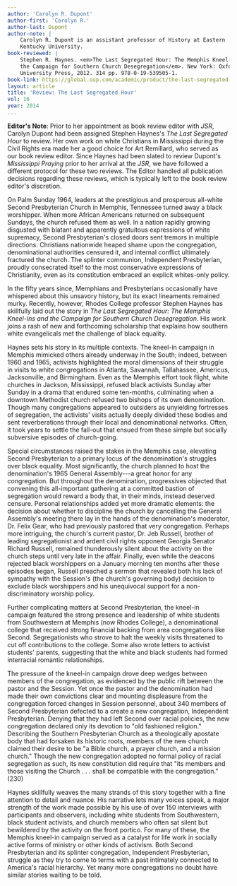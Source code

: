 ```yaml
---
author: 'Carolyn R. Dupont'
author-first: 'Carolyn R.'
author-last: Dupont
author-note: |
    Carolyn R. Dupont is an assistant professor of History at Eastern
    Kentucky University.
book-reviewed: |
    Stephen R. Haynes. <em>The Last Segregated Hour: The Memphis Kneel-Ins and
    the Campaign for Southern Church Desegregation</em>. New York: Oxford
    University Press, 2012. 314 pp. 978-0-19-539505-1.
book-link: https://global.oup.com/academic/product/the-last-segregated-hour-9780195395051?cc=us&lang=en&
layout: article
title: 'Review: The Last Segregated Hour'
vol: 16
year: 2014
...
```


**Editor's Note**: Prior to her appointment as book review editor with
*JSR*, Carolyn Dupont had been assigned Stephen Haynes's *The Last
Segregated Hour* to review. Her own work on white Christians in
Mississippi during the Civil Rights era made her a good choice for Art
Remillard, who served as our book review editor. Since Haynes had been
slated to review Dupont's *Mississippi Praying* prior to her arrival at
the *JSR*, we have followed a different protocol for these two reviews.
The Editor handled all publication decisions regarding these reviews,
which is typically left to the book review editor's discretion.



On Palm Sunday 1964, leaders at the prestigious and prosperous all-white
Second Presbyterian Church in Memphis, Tennessee turned away a black
worshipper. When more African Americans returned on subsequent Sundays,
the church refused them as well. In a nation rapidly growing disgusted
with blatant and apparently gratuitous expressions of white supremacy,
Second Presbyterian's closed doors sent tremors in multiple directions.
Christians nationwide heaped shame upon the congregation, denominational
authorities censured it, and internal conflict ultimately fractured the
church. The splinter communion, Independent Presbyterian, proudly
consecrated itself to the most conservative expressions of Christianity,
even as its constitution embraced an explicit whites-only policy.

In the fifty years since, Memphians and Presbyterians occasionally have
whispered about this unsavory history, but its exact lineaments remained
murky. Recently, however, Rhodes College professor Stephen Haynes has
skillfully laid out the story in *The Last Segregated Hour: The Memphis
Kneel-Ins and the Campaign for Southern Church Desegregation*. His work
joins a rash of new and forthcoming scholarship that explains how
southern white evangelicals met the challenge of black equality.

Haynes sets his story in its multiple contexts. The kneel-in campaign in
Memphis mimicked others already underway in the South; indeed, between
1960 and 1965, activists highlighted the moral dimensions of their
struggle in visits to white congregations in Atlanta, Savannah,
Tallahassee, Americus, Jacksonville, and Birmingham. Even as the Memphis
effort took flight, white churches in Jackson, Mississippi, refused
black activists Sunday after Sunday in a drama that endured some
ten-months, culminating when a downtown Methodist church refused two
bishops of its own denomination. Though many congregations appeared to
outsiders as unyielding fortresses of segregation, the activists' visits
actually deeply divided these bodies and sent reverberations through
their local and denominational networks. Often, it took years to settle
the fall-out that ensued from these simple but socially subversive
episodes of church-going.

Special circumstances raised the stakes in the Memphis case, elevating
Second Presbyterian to a primary locus of the denomination's struggles
over black equality. Most significantly, the church planned to host the
denomination's 1965 General Assembly---a great honor for any
congregation. But throughout the denomination, progressives objected
that convening this all-important gathering at a committed bastion of
segregation would reward a body that, in their minds, instead deserved
censure. Personal relationships added yet more dramatic elements: the
decision about whether to discipline the church by cancelling the
General Assembly's meeting there lay in the hands of the denomination's
moderator, Dr. Felix Gear, who had previously pastored that very
congregation. Perhaps more intriguing, the church's current pastor, Dr.
Jeb Russell, brother of leading segregationist and ardent civil rights
opponent Georgia Senator Richard Russell, remained thunderously silent
about the activity on the church steps until very late in the affair.
Finally, even while the deacons rejected black worshippers on a January
morning ten months after these episodes began, Russell preached a sermon
that revealed both his lack of sympathy with the Session's (the church's
governing body) decision to exclude black worshippers and his
unequivocal support for a non-discriminatory worship policy.

Further complicating matters at Second Presbyterian, the kneel-in
campaign featured the strong presence and leadership of white students
from Southwestern at Memphis (now Rhodes College), a denominational
college that received strong financial backing from area congregations
like Second. Segregationists who strove to halt the weekly visits
threatened to cut off contributions to the college. Some also wrote
letters to activist students' parents, suggesting that the white and
black students had formed interracial romantic relationships.

The pressure of the kneel-in campaign drove deep wedges between members
of the congregation, as evidenced by the public rift between the pastor
and the Session. Yet once the pastor and the denomination had made their
own convictions clear and mounting displeasure from the congregation
forced changes in Session personnel, about 340 members of Second
Presbyterian defected to a create a new congregation, Independent
Presbyterian. Denying that they had left Second over racial policies,
the new congregation declared only its devotion to "old fashioned
religion." Describing the Southern Presbyterian Church as a
theologically apostate body that had forsaken its historic roots,
members of the new church claimed their desire to be "a Bible church, a
prayer church, and a mission church." Though the new congregation
adopted no formal policy of racial segregation as such, its new
constitution did require that "its members and those visiting the Church
. . . shall be compatible with the congregation." (230)

Haynes skillfully weaves the many strands of this story together with a
fine attention to detail and nuance. His narrative lets many voices
speak, a major strength of the work made possible by his use of over 150
interviews with participants and observers, including white students
from Southwestern, black student activists, and church members who often
sat silent but bewildered by the activity on the front portico. For many
of these, the Memphis kneel-in campaign served as a catalyst for life
work in socially active forms of ministry or other kinds of activism.
Both Second Presbyterian and its splinter congregation, Independent
Presbyterian, struggle as they try to come to terms with a past
intimately connected to America's racial hierarchy. Yet many more
congregations no doubt have similar stories waiting to be told.
